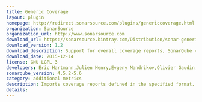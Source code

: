 ```yaml
---
title: Generic Coverage
layout: plugin
homepage: http://redirect.sonarsource.com/plugins/genericcoverage.html
organization: SonarSource
organization_url: http://www.sonarsource.com
download_url: https://sonarsource.bintray.com/Distribution/sonar-generic-coverage/sonar-generic-coverage-plugin-1.2.jar
download_version: 1.2
download_description: Support for overall coverage reports, SonarQube compatibility changed to 4.5.2
download_date: 2015-12-14
license: GNU LGPL 3
developers: Eric Hartmann,Julien Henry,Evgeny Mandrikov,Olivier Gaudin,Simon Brandhof
sonarqube_version: 4.5.2-5.6
category: additional metrics
description: Imports coverage reports defined in the specified format. Coverage applied to files of any language.
details: 
---
```


